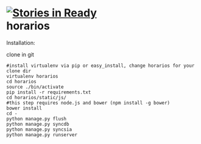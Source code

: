 [![Stories in Ready](https://badge.waffle.io/xyos/horarios.png?label=ready)](https://waffle.io/xyos/horarios)  
horarios
========
Installation:


clone in git

    #install virtualenv via pip or easy_install, change horarios for your clone dir
    virtualenv horarios
    cd horarios
    source ./bin/activate
    pip install -r requirements.txt
    cd horarios/static/js/
    #this step requires node.js and bower (npm install -g bower)
    bower install
    cd -
    python manage.py flush
    python manage.py syncdb
    python manage.py syncsia
    python manage.py runserver

